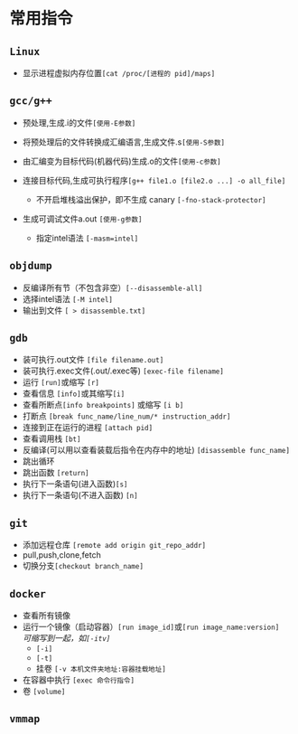 # 常用指令
## `Linux`
* 显示进程虚拟内存位置`[cat /proc/[进程的 pid]/maps]`
## `gcc/g++`
* 预处理,生成.i的文件`[使用-E参数]`

* 将预处理后的文件转换成汇编语言,生成文件.s`[使用-S参数]`

* 由汇编变为目标代码(机器代码)生成.o的文件`[使用-c参数]`

* 连接目标代码,生成可执行程序`[g++ file1.o [file2.o ...] -o all_file]`
    * 不开启堆栈溢出保护，即不生成 canary `[-fno-stack-protector]`
* 生成可调试文件a.out `[使用-g参数]`
    * 指定intel语法 `[-masm=intel]`
## `objdump`
* 反编译所有节（不包含非空）`[--disassemble-all]`
* 选择intel语法 `[-M intel]`
* 输出到文件 `[ > disassemble.txt]`
## `gdb`
* 装可执行.out文件 `[file filename.out]`
* 装可执行.exec文件(.out/.exec等) `[exec-file filename]`
* 运行 `[run]`或缩写 `[r]`
* 查看信息  `[info]`或其缩写`[i]`
* 查看所断点`[info breakpoints]` 或缩写 `[i b]`
* 打断点 `[break func_name/line_num/* instruction_addr]`
* 连接到正在运行的进程 `[attach pid]`
* 查看调用栈 `[bt]`
* 反编译(可以用以查看装载后指令在内存中的地址) `[disassemble func_name]`
* 跳出循环
* 跳出函数 `[return]`
* 执行下一条语句(进入函数)`[s]`
* 执行下一条语句(不进入函数) `[n]`
## `git`
* 添加远程仓库 `[remote add origin git_repo_addr]`
* pull,push,clone,fetch
* 切换分支`[checkout branch_name]`
## `docker`
* 查看所有镜像
* 运行一个镜像（启动容器）`[run image_id]`或`[run image_name:version]`
    </br>*可缩写到一起，如`[-itv]`*
    * `[-i]`
    * `[-t]`
    * 挂卷 `[-v 本机文件夹地址:容器挂载地址]`
* 在容器中执行 `[exec 命令行指令]`
* 卷 `[volume]`
## `vmmap`
